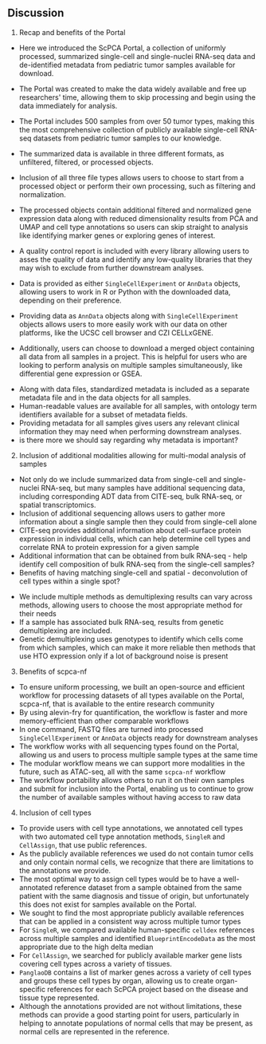 
## Discussion 

1. Recap and benefits of the Portal 
- Here we introduced the ScPCA Portal, a collection of uniformly processed, summarized single-cell and single-nuclei RNA-seq data and de-identified metadata from pediatric tumor samples available for download.
- The Portal was created to make the data widely available and free up researchers' time, allowing them to skip processing and begin using the data immediately for analysis. 
- The Portal includes 500 samples from over 50 tumor types, making this the most comprehensive collection of publicly available single-cell RNA-seq datasets from pediatric tumor samples to our knowledge. 
- The summarized data is available in three different formats, as unfiltered, filtered, or processed objects. 
- Inclusion of all three file types allows users to choose to start from a processed object or perform their own processing, such as filtering and normalization. 
- The processed objects contain additional filtered and normalized gene expression data along with reduced dimensionality results from PCA and UMAP and cell type annotations so users can skip straight to analysis like identifying marker genes or exploring genes of interest. 
- A quality control report is included with every library allowing users to asses the quality of data and identify any low-quality libraries that they may wish to exclude from further downstream analyses. 

- Data is provided as either `SingleCellExperiment` or `AnnData` objects, allowing users to work in R or Python with the downloaded data, depending on their preference. 
- Providing data as `AnnData` objects along with `SingleCellExperiment` objects allows users to more easily work with our data on other platforms, like the UCSC cell browser and CZI CELLxGENE. 
- Additionally, users can choose to download a merged object containing all data from all samples in a project. This is helpful for users who are looking to perform analysis on multiple samples simultaneously, like differential gene expression or GSEA. 

<!--TODO: should we mention metadata, and if so are there specific benefits we should mention?  --> 
- Along with data files, standardized metadata is included as a separate metadata file and in the data objects for all samples. 
- Human-readable values are available for all samples, with ontology term identifiers available for a subset of metadata fields. 
- Providing metadata for all samples gives users any relevant clinical information they may need when performing downstream analyses. 
- is there more we should say regarding why metadata is important? 


2. Inclusion of additional modalities allowing for multi-modal analysis of samples 
- Not only do we include summarized data from single-cell and single-nuclei RNA-seq, but many samples have additional sequencing data, including corresponding ADT data from CITE-seq, bulk RNA-seq, or spatial transcriptomics. 
- Inclusion of additional sequencing allows users to gather more information about a single sample then they could from single-cell alone
- CITE-seq provides additional information about cell-surface protein expression in individual cells, which can help determine cell types and correlate RNA to protein expression for a given sample
- Additional information that can be obtained from bulk RNA-seq - help identify cell composition of bulk RNA-seq from the single-cell samples?
- Benefits of having matching single-cell and spatial - deconvolution of cell types within a single spot? 

<!--TODO: How do we want to talk about multiplexed data, if at all? --> 
- We include multiple methods as demultiplexing results can vary across methods, allowing users to choose the most appropriate method for their needs 
- If a sample has associated bulk RNA-seq, results from genetic demultiplexing are included. 
- Genetic demultiplexing uses genotypes to identify which cells come from which samples, which can make it more reliable then methods that use HTO expression only if a lot of background noise is present 

3. Benefits of scpca-nf 
- To ensure uniform processing, we built an open-source and efficient workflow for processing datasets of all types available on the Portal, scpca-nf, that is available to the entire research community
- By using alevin-fry for quantification, the workflow is faster and more memory-efficient than other comparable workflows
- In one command, FASTQ files are turned into processed `SingleCellExperiment` or `AnnData` objects ready for downstream analyses
- The workflow works with all sequencing types found on the Portal, allowing us and users to process multiple sample types at the same time 
- The modular workflow means we can support more modalities in the future, such as ATAC-seq, all with the same `scpca-nf` workflow 
- The workflow portability allows others to run it on their own samples and submit for inclusion into the Portal, enabling us to continue to grow the number of available samples without having access to raw data 

4. Inclusion of cell types 
- To provide users with cell type annotations, we annotated cell types with two automated cell type annotation methods, `SingleR` and `CellAssign`, that use public references. 
- As the publicly available references we used do not contain tumor cells and only contain normal cells, we recognize that there are limitations to the annotations we provide. 
- The most optimal way to assign cell types would be to have a well-annotated reference dataset from a sample obtained from the same patient with the same diagnosis and tissue of origin, but unfortunately this does not exist for samples available on the Portal. 
- We sought to find the most appropriate publicly available references that can be applied in a consistent way across multiple tumor types 
- For `SingleR`, we compared available human-specific `celldex` references across multiple samples and identified `BlueprintEncodeData` as the most appropriate due to the high delta median
- For `CellAssign`, we searched for publicly available marker gene lists covering cell types across a variety of tissues. 
- `PanglaoDB` contains a list of marker genes across a variety of cell types and groups these cell types by organ, allowing us to create organ-specific references for each ScPCA project based on the disease and tissue type represented. 
- Although the annotations provided are not without limitations, these methods can provide a good starting point for users, particularly in helping to annotate populations of normal cells that may be present, as normal cells are represented in the reference.
